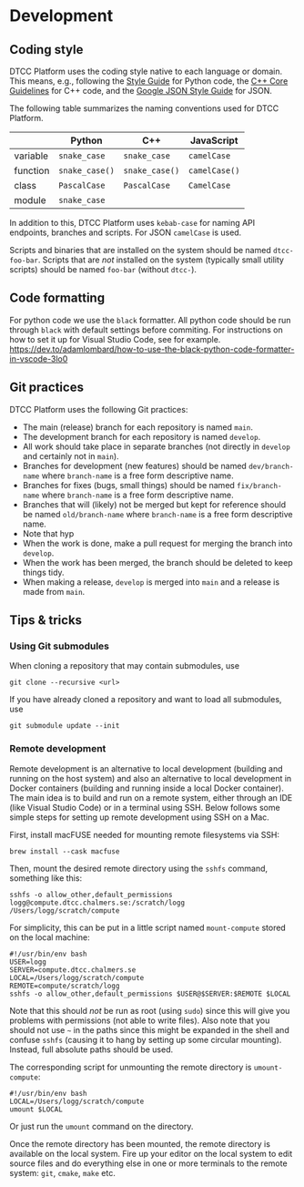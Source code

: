 # Development

## Coding style

DTCC Platform uses the coding style native to each language or domain.
This means, e.g., following the
[Style Guide](https://peps.python.org/pep-0008/)
for Python code, the
[C++ Core Guidelines](https://isocpp.github.io/CppCoreGuidelines/CppCoreGuidelines)
for C++ code, and the
[Google JSON Style Guide](https://google.github.io/styleguide/jsoncstyleguide.xml)
for JSON.

The following table summarizes the naming conventions used for DTCC
Platform.

|          | Python         | C++            | JavaScript    |
|----------|----------------|----------------|---------------|
| variable | `snake_case`   | `snake_case`   | `camelCase`   |
| function | `snake_case()` | `snake_case()` | `camelCase()` |
| class    | `PascalCase`   | `PascalCase`   | `CamelCase`   |
| module   | `snake_case`   |                |               |

In addition to this, DTCC Platform uses `kebab-case` for naming API endpoints,
branches and scripts. For JSON `camelCase` is used.

Scripts and binaries that are installed on the system should be named
`dtcc-foo-bar`. Scripts that are *not* installed on the system (typically
small utility scripts) should be named `foo-bar` (without `dtcc-`).

## Code formatting
For python code we use the `black` formatter. All python code should be run through `black` with default settings before commiting.  For instructions on how to set it up for Visual Studio Code, see for example. 
https://dev.to/adamlombard/how-to-use-the-black-python-code-formatter-in-vscode-3lo0

## Git practices

DTCC Platform uses the following Git practices:

* The main (release) branch for each repository is named `main`.
* The development branch for each repository is named `develop`.
* All work should take place in separate branches (not directly in `develop` and certainly not in `main`).
* Branches for development (new features) should be named `dev/branch-name` where `branch-name` is a free form descriptive name.
* Branches for fixes (bugs, small things) should be named `fix/branch-name` where `branch-name` is a free form descriptive name.
* Branches that will (likely) not be merged but kept for reference should be named `old/branch-name` where `branch-name` is a free form descriptive name.
* Note that hyp
* When the work is done, make a pull request for merging the branch into `develop`.
* When the work has been merged, the branch should be deleted to keep things tidy.
* When making a release, `develop` is merged into `main` and a release is made from `main`.

## Tips & tricks

### Using Git submodules

When cloning a repository that may contain submodules, use

    git clone --recursive <url>

If you have already cloned a repository and want to load all submodules, use

    git submodule update --init

### Remote development

Remote development is an alternative to local development (building
and running on the host system) and also an alternative to local
development in Docker containers (building and running inside a local
Docker container). The main idea is to build and run on a remote
system, either through an IDE (like Visual Studio Code) or in a
terminal using SSH. Below follows some simple steps for setting up
remote development using SSH on a Mac.

First, install macFUSE needed for mounting remote filesystems via SSH:

    brew install --cask macfuse

Then, mount the desired remote directory using the `sshfs` command,
something like this:

    sshfs -o allow_other,default_permissions logg@compute.dtcc.chalmers.se:/scratch/logg /Users/logg/scratch/compute

For simplicity, this can be put in a little script named
`mount-compute` stored on the local machine:

    #!/usr/bin/env bash
    USER=logg
    SERVER=compute.dtcc.chalmers.se
    LOCAL=/Users/logg/scratch/compute
    REMOTE=compute/scratch/logg
    sshfs -o allow_other,default_permissions $USER@$SERVER:$REMOTE $LOCAL

Note that this should *not* be run as root (using `sudo`) since this
will give you problems with permissions (not able to write files). Also
note that you should not use `~` in the paths since this might be
expanded in the shell and confuse `sshfs` (causing it to hang by
setting up some circular mounting). Instead, full absolute paths
should be used.

The corresponding script for unmounting the remote directory is
`umount-compute`:

    #!/usr/bin/env bash
    LOCAL=/Users/logg/scratch/compute
    umount $LOCAL

Or just run the `umount` command on the directory.

Once the remote directory has been mounted, the remote directory is
available on the local system. Fire up your editor on the local system
to edit source files and do everything else in one or more terminals
to the remote system: `git`, `cmake`, `make` etc.
